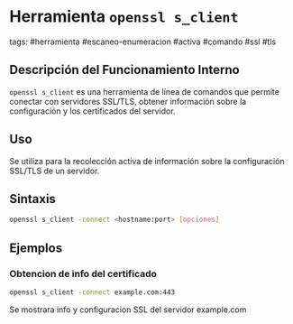 # Herramienta `openssl s_client`

tags: #herramienta #escaneo-enumeracion #activa #comando #ssl #tls

## Descripción del Funcionamiento Interno
`openssl s_client` es una herramienta de línea de comandos que permite conectar con servidores SSL/TLS, obtener información sobre la configuración y los certificados del servidor.

## Uso
Se utiliza para la recolección activa de información sobre la configuración SSL/TLS de un servidor.

## Sintaxis
```bash
openssl s_client -connect <hostname:port> [opciones]
```

## Ejemplos

### Obtencion de info del certificado

```bash
openssl s_client -connect example.com:443
```

Se mostrara info y configuracion SSL del servidor example.com

